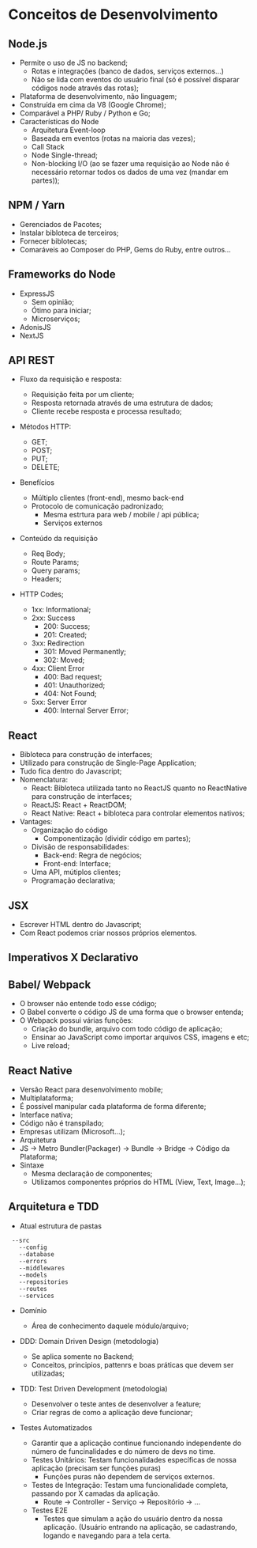 # Conceitos de Desenvolvimento

## Node.js
 - Permite o uso de JS no backend;
   - Rotas e integrações (banco de dados, serviços externos...)
   - Não se lida com eventos do usuário final (só é possível disparar códigos node através das rotas);
 - Plataforma de desenvolvimento, não linguagem;
 - Construída em cima da V8 (Google Chrome);
 - Comparável a PHP/ Ruby / Python e Go;
 - Características do Node
   - Arquitetura Event-loop
   - Baseada em eventos (rotas na maioria das vezes);
   - Call Stack
   - Node Single-thread;
   - Non-blocking I/O (ao se fazer uma requisição ao Node não é necessário retornar todos os dados de uma vez (mandar em partes));
   

## NPM / Yarn
 - Gerenciados de Pacotes;
 - Instalar bibloteca de terceiros;
 - Fornecer biblotecas;
 - Comaráveis ao Composer do PHP, Gems do Ruby, entre outros...

## Frameworks do Node
 - ExpressJS
   - Sem opinião;
   - Ótimo para iniciar;
   - Microserviços;
- AdonisJS
- NextJS 

## API REST
 - Fluxo da requisição e resposta:
   - Requisição feita por um cliente;
   - Resposta retornada através de uma estrutura de dados;
   - Cliente recebe resposta e processa resultado;

 - Métodos HTTP:
   - GET;
   - POST;
   - PUT;
   - DELETE;

 - Benefícios
   - Múltiplo clientes (front-end), mesmo back-end
   - Protocolo de comunicação padronizado;
     - Mesma estrtura para web / mobile / api pública;
     - Serviços externos

 - Conteúdo da requisição
   - Req Body;
   - Route Params;
   - Query params;
   - Headers;

 - HTTP Codes;
   - 1xx: Informational;
   - 2xx: Success
     - 200: Success;
     - 201: Created;
   - 3xx: Redirection
     - 301: Moved Permanently;
     - 302: Moved;
   - 4xx: Client Error
     - 400: Bad request;
     - 401: Unauthorized;
     - 404: Not Found;
   - 5xx: Server Error
     - 400: Internal Server Error;

## React
 - Bibloteca para construção de interfaces;
 - Utilizado para construção de Single-Page Application;
 - Tudo fica dentro do Javascript;
 - Nomenclatura:
   - React: Bibloteca utilizada tanto no ReactJS quanto no ReactNative para construção de interfaces;
   - ReactJS: React + ReactDOM;
   - React Native: React + bibloteca para controlar elementos nativos;
- Vantages:
  - Organização do código
    - Componentização (dividir código em partes);
  - Divisão de responsabilidades: 
    - Back-end: Regra de negócios;
    - Front-end: Interface; 
  - Uma API, mútiplos clientes;
  - Programação declarativa;

## JSX
 - Escrever HTML dentro do Javascript;
 - Com React podemos criar nossos próprios elementos.

## Imperativos X Declarativo
 
## Babel/ Webpack
 - O browser não entende todo esse código;
 - O Babel converte o código JS de uma forma que o browser entenda;
 - O Webpack possui várias funções:
   - Criação do bundle, arquivo com todo código de aplicação;
   - Ensinar ao JavaScript como importar arquivos CSS, imagens e etc;
   - Live reload;
   
## React Native
 - Versão React para desenvolvimento mobile;
 - Multiplataforma;
 - É possível manipular cada plataforma de forma diferente;
 - Interface nativa;
 - Código não é transpilado;
 - Empresas utilizam (Microsoft...);
  - Arquitetura
   - JS -> Metro Bundler(Packager) -> Bundle -> Bridge -> Código da Plataforma;
 - Sintaxe
   - Mesma declaração de componentes;
   - Utilizamos componentes próprios do HTML (View, Text, Image...);
   
## Arquitetura e TDD
 - Atual estrutura de pastas
 ```
  --src
    --config
    --database
    --errors
    --middlewares
    --models
    --repositories
    --routes
    --services
 ```
 - Domínio
   - Área de conhecimento daquele módulo/arquivo;

 - DDD: Domain Driven Design (metodologia)
   - Se aplica somente no Backend;
   - Conceitos, principios, pattenrs e boas práticas que devem ser utilizadas;

 - TDD: Test Driven Development (metodologia)
   - Desenvolver o teste antes de desenvolver a feature;
   - Criar regras de como a aplicação deve funcionar;
 
 - Testes Automatizados
   - Garantir que a aplicação continue funcionando independente do número de funcinalidades e do número de devs no time.
   - Testes Unitários: Testam funcionalidades específicas de nossa aplicação (precisam ser funções puras)
     - Funções puras não dependem de serviços externos.
   - Testes de Integração: Testam uma funcionalidade completa, passando por X camadas da aplicação.
     - Route -> Controller - Serviço -> Repositório -> ...
   - Testes E2E
     - Testes que simulam a ação do usuário dentro da nossa aplicação. (Usuário entrando na aplicação, se cadastrando, logando e navegando para a tela certa.
 
